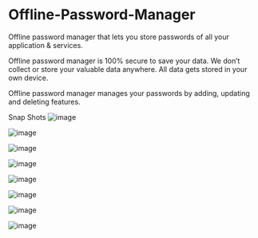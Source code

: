 # Offline-Password-Manager


Offline password manager that lets you store passwords of all your application & services.

Offline password manager is 100% secure to save your data. We don’t collect or store your valuable data anywhere. All data gets stored in your own device.

Offline password manager manages your passwords by adding, updating and deleting features.
 

Snap Shots
![image](https://user-images.githubusercontent.com/58872789/119254351-6dd37400-bbd3-11eb-9a1d-7d1b33615d8d.png)


![image](https://user-images.githubusercontent.com/58872789/119254355-7330be80-bbd3-11eb-958e-7f84827604a9.png)


![image](https://user-images.githubusercontent.com/58872789/119254357-77f57280-bbd3-11eb-88dd-018059437d34.png)


![image](https://user-images.githubusercontent.com/58872789/119254363-7c219000-bbd3-11eb-853c-1c4400914834.png)


![image](https://user-images.githubusercontent.com/58872789/119254367-80e64400-bbd3-11eb-965f-9d7c9b4aacf0.png)


![image](https://user-images.githubusercontent.com/58872789/119254371-85126180-bbd3-11eb-8288-c19c26845d9f.png)


![image](https://user-images.githubusercontent.com/58872789/119254374-8a6fac00-bbd3-11eb-9acd-2d670000a613.png)


![image](https://user-images.githubusercontent.com/58872789/119254379-8e033300-bbd3-11eb-902a-332566f23396.png)

